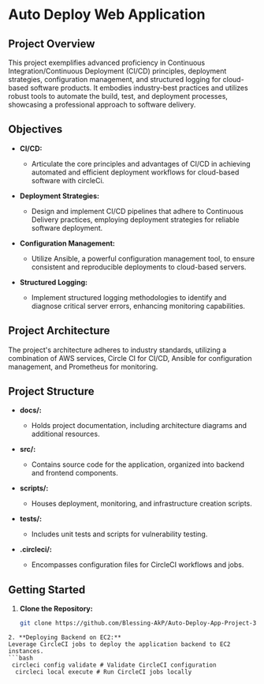 # Auto Deploy Web Application
## Project Overview

This project exemplifies advanced proficiency in Continuous Integration/Continuous Deployment (CI/CD) principles, deployment strategies, configuration management, and structured logging for cloud-based software products. It embodies industry-best practices and utilizes robust tools to automate the build, test, and deployment processes, showcasing a professional approach to software delivery.

## Objectives

- **CI/CD:**
  - Articulate the core principles and advantages of CI/CD in achieving automated and efficient deployment workflows for cloud-based software with circleCi.

- **Deployment Strategies:**
  - Design and implement CI/CD pipelines that adhere to Continuous Delivery practices, employing deployment strategies for reliable software deployment.

- **Configuration Management:**
  - Utilize Ansible, a powerful configuration management tool, to ensure consistent and reproducible deployments to cloud-based servers.

- **Structured Logging:**
  - Implement structured logging methodologies to identify and diagnose critical server errors, enhancing monitoring capabilities.

## Project Architecture

The project's architecture adheres to industry standards, utilizing a combination of AWS services, Circle CI for CI/CD, Ansible for configuration management, and Prometheus for monitoring.

## Project Structure

- **docs/:**
  - Holds project documentation, including architecture diagrams and additional resources.

- **src/:**
  - Contains source code for the application, organized into backend and frontend components.

- **scripts/:**
  - Houses deployment, monitoring, and infrastructure creation scripts.

- **tests/:**
  - Includes unit tests and scripts for vulnerability testing.

- **.circleci/:**
  - Encompasses configuration files for CircleCI workflows and jobs.

## Getting Started

1. **Clone the Repository:**
   ```bash
   git clone https://github.com/Blessing-AkP/Auto-Deploy-App-Project-3.git
  ```
2. **Deploying Backend on EC2:**
Leverage CircleCI jobs to deploy the application backend to EC2 instances.
 ```bash
   circleci config validate # Validate CircleCI configuration
    circleci local execute # Run CircleCI jobs locally
  ```



